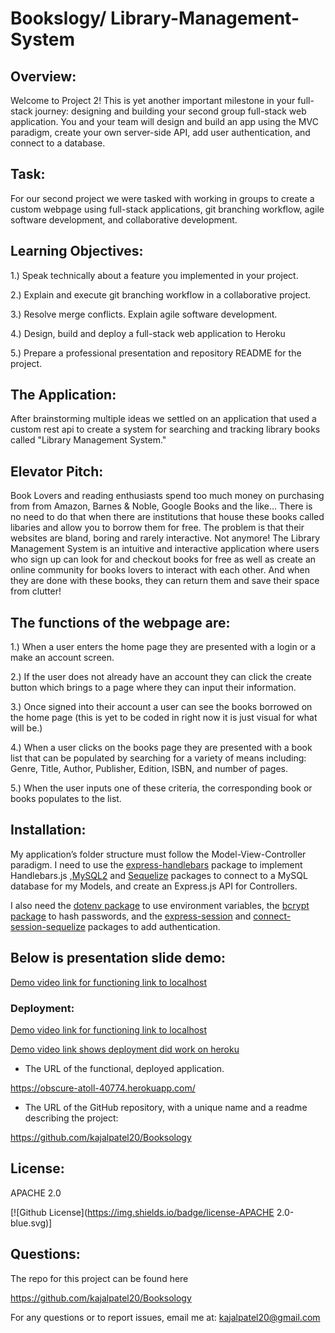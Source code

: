 # Bookslogy/ Library-Management-System

## Overview:

Welcome to Project 2! This is yet another important milestone in your full-stack journey: designing and building your second group full-stack web application. You and your team will design and build an app using the MVC paradigm, create your own server-side API, add user authentication, and connect to a database.

## Task:

For our second project we were tasked with working in groups to create a custom webpage using full-stack applications, git branching workflow, agile software development, and collaborative development.

## Learning Objectives:

1.) Speak technically about a feature you implemented in your project. 

2.) Explain and execute git branching workflow in a collaborative project. 

3.) Resolve merge conflicts. Explain agile software development. 

4.) Design, build and deploy a full-stack web application to Heroku 

5.) Prepare a professional presentation and repository README for the project.
 ## The Application:

 After brainstorming multiple ideas we settled on an application that used a custom rest api to create a system for searching and tracking library books called "Library Management System." 

 ## Elevator Pitch:

 Book Lovers and reading enthusiasts spend too much money on purchasing from from Amazon, Barnes & Noble, Google Books and the like... There is no need to do that when there are institutions that house these books called libaries and allow you to borrow them for free. The problem is that their websites are bland, boring and rarely interactive. Not anymore! The Library Management System is an intuitive and interactive application where users who sign up can look for and checkout books for free as well as create an online community for books lovers to interact with each other. And when they are done with these books, they can return them and save their space from clutter!

## The functions of the webpage are:

1.) When a user enters the home page they are presented with a login or a make an account screen.

2.) If the user does not already have an account they can click the create button which brings to a page where they can input their information.

3.) Once signed into their account a user can see the books borrowed on the home page (this is yet to be coded in right now it is just visual for what will be.)

4.) When a user clicks on the books page they are presented with a book list that can be populated by searching for a variety of means including: Genre, Title, Author, Publisher, Edition, ISBN, and number of pages.

5.) When the user inputs one of these criteria, the corresponding book or books populates to the list.
 ## Installation:

My application’s folder structure must follow the Model-View-Controller paradigm. I need to use the [express-handlebars](https://www.npmjs.com/package/express-handlebars) package to implement Handlebars.js ,[MySQL2](https://www.npmjs.com/package/mysql2) and [Sequelize](https://www.npmjs.com/package/sequelize) packages to connect to a MySQL database for my Models, and create an Express.js API for Controllers.

I also need the [dotenv package](https://www.npmjs.com/package/dotenv) to use environment variables, the [bcrypt package](https://www.npmjs.com/package/bcrypt) to hash passwords, and the [express-session](https://www.npmjs.com/package/express-session) and [connect-session-sequelize](https://www.npmjs.com/package/connect-session-sequelize) packages to add authentication.

## Below is presentation slide demo:

[Demo video link for functioning link to localhost](https://drive.google.com/file/d/1ZdBJvBcYslzUIw2LfrIPq8R5Bov_hQHL/view)

  ### Deployment: 

[Demo video link for functioning link to localhost](https://drive.google.com/file/d/1ZdBJvBcYslzUIw2LfrIPq8R5Bov_hQHL/view)

[Demo video link shows deployment did work on heroku](https://drive.google.com/file/d/11BqCQfdF9FwUpch6FrJ_P3kOn-dI6vQQ/view)

* The URL of the functional, deployed application.

https://obscure-atoll-40774.herokuapp.com/

* The URL of the GitHub repository, with a unique name and a readme describing the project: 

https://github.com/kajalpatel20/Booksology
  ## License:
 APACHE 2.0

  [![Github License](https://img.shields.io/badge/license-APACHE 2.0-blue.svg)]
## Questions:

The repo for this project can be found here

https://github.com/kajalpatel20/Booksology

For any questions or to report issues, email me at: kajalpatel20@gmail.com
